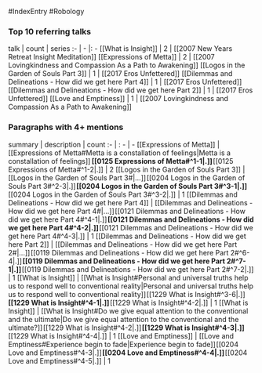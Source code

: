 #IndexEntry #Robology

### Top 10 referring talks
talk | count | series
:- | - |: -
[[What is Insight]] | 2 | [[2007 New Years Retreat Insight Meditation]]
[[Expressions of Metta]] | 2 | [[2007 Lovingkindness and Compassion As a Path to Awakening]]
[[Logos in the Garden of Souls Part 3]] | 1 | [[2017 Eros Unfettered]]
[[Dilemmas and Delineations - How did we get here Part 4]] | 1 | [[2017 Eros Unfettered]]
[[Dilemmas and Delineations - How did we get here Part 2]] | 1 | [[2017 Eros Unfettered]]
[[Love and Emptiness]] | 1 | [[2007 Lovingkindness and Compassion As a Path to Awakening]]

### Paragraphs with 4+ mentions
summary | description | count
:- | : - | -
[[Expressions of Metta]] | [[Expressions of Metta#Metta is a constallation of feelings\|Metta is a constallation of feelings]]  **[[0125 Expressions of Metta#^1-1\|.]]** [[0125 Expressions of Metta#^1-2\|.]] | 2
[[Logos in the Garden of Souls Part 3]] | [[Logos in the Garden of Souls Part 3#\|...]] [[0204 Logos in the Garden of Souls Part 3#^2-3\|.]] **[[0204 Logos in the Garden of Souls Part 3#^3-1\|.]]** [[0204 Logos in the Garden of Souls Part 3#^3-2\|.]] | 1
[[Dilemmas and Delineations - How did we get here Part 4]] | [[Dilemmas and Delineations - How did we get here Part 4#\|...]] [[0121 Dilemmas and Delineations - How did we get here Part 4#^4-1\|.]] **[[0121 Dilemmas and Delineations - How did we get here Part 4#^4-2\|.]]** [[0121 Dilemmas and Delineations - How did we get here Part 4#^4-3\|.]] | 1
[[Dilemmas and Delineations - How did we get here Part 2]] | [[Dilemmas and Delineations - How did we get here Part 2#\|...]] [[0119 Dilemmas and Delineations - How did we get here Part 2#^6-4\|.]] **[[0119 Dilemmas and Delineations - How did we get here Part 2#^7-1\|.]]** [[0119 Dilemmas and Delineations - How did we get here Part 2#^7-2\|.]] | 1
[[What is Insight]] | [[What is Insight#Personal and universal truths help us to respond well to conventional reality\|Personal and universal truths help us to respond well to conventional reality]] [[1229 What is Insight#^3-6\|.]] **[[1229 What is Insight#^4-1\|.]]** [[1229 What is Insight#^4-2\|.]] | 1
[[What is Insight]] | [[What is Insight#Do we give equal attention to the conventional and the ultimate\|Do we give equal attention to the conventional and the ultimate?]] [[1229 What is Insight#^4-2\|.]] **[[1229 What is Insight#^4-3\|.]]** [[1229 What is Insight#^4-4\|.]] | 1
[[Love and Emptiness]] | [[Love and Emptiness#Experience begin to fade\|Experience begin to fade]] [[0204 Love and Emptiness#^4-3\|.]] **[[0204 Love and Emptiness#^4-4\|.]]** [[0204 Love and Emptiness#^4-5\|.]] | 1

